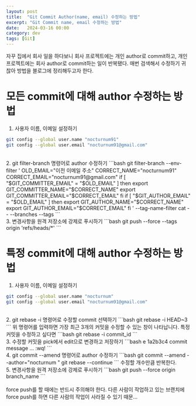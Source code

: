 ```yaml
---
layout: post
title:  "Git Commit Author(name, email) 수정하는 방법"
excerpt: "Git Commit name, email 수정하는 방법"
date:   2024-03-16 00:00
category: dev
tags: [Git]
---
```


자꾸 집에서 회사 일을 하다보니 회사 프로젝트에는 개인 author로 commit하고, 개인 프로젝트에는 회사 author로 commit하는 일이 반복됐다.
매번 검색해서 수정하기 귀찮아 방법을 블로그에 정리해두고자 한다.

# 모든 commit에 대해 author 수정하는 방법

1. 사용자 이름, 이메일 설정하기
```bash
git config --global user.name "nocturnum91"
git config --global user.email "nocturnum91@gmail.com"
```
<br>
2. git filter-branch 명령어로 author 수정하기
```bash
git filter-branch --env-filter '
OLD_EMAIL="이전 이메일 주소"
CORRECT_NAME="nocturnum91"
CORRECT_EMAIL="nocturnum91@gmail.com"
if [ "$GIT_COMMITTER_EMAIL" = "$OLD_EMAIL" ]
then
    export GIT_COMMITTER_NAME="$CORRECT_NAME"
    export GIT_COMMITTER_EMAIL="$CORRECT_EMAIL"
fi
if [ "$GIT_AUTHOR_EMAIL" = "$OLD_EMAIL" ]
then
    export GIT_AUTHOR_NAME="$CORRECT_NAME"
    export GIT_AUTHOR_EMAIL="$CORRECT_EMAIL"
fi
' --tag-name-filter cat -- --branches --tags
```
<br>
3. 변경사항을 원격 저장소에 강제로 푸시하기
```bash
git push --force --tags origin 'refs/heads/*'
```
<br>

# 특정 commit에 대해 author 수정하는 방법

1. 사용자 이름, 이메일 설정하기
```bash
git config --global user.name "nocturnum"
git config --global user.email "nocturnum91@gmail.com"
```
<br>
2. git rebase -i 명령어로 수정할 commit 선택하기
```bash
git rebase -i HEAD~3
```
위 명령어를 입력하면 가장 최근 3개의 커밋을 수정할 수 있는 창이 나타납니다.
특정 커밋을 수정하고 싶다면
```bash
git rebase -i commit_id
```
<br>
3. 수정할 커밋을 pick에서 edit으로 변경하고 저장하기
```bash 
e 1a2b3c4 commit message
...
:wq!
```
<br>
4. git commit --amend 명령어로 author 수정하기
```bash
git commit --amend --author="nocturnum <nocturnum91@gmail.com>"
git rebase --continue 
```
수정할 개수만큼 반복한다.
<br>
5. 변경사항을 원격 저장소에 강제로 푸시하기
```bash
git push --force origin branch_name
```
<br><br>
force push를 할 때에는 반드시 주의해야 한다.
다른 사람이 작업하고 있는 브랜치에 force push를 하면 다른 사람의 작업이 사라질 수 있기 때문...